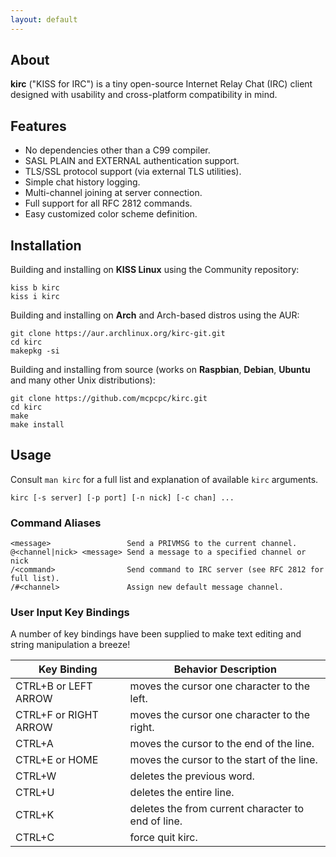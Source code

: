```yaml
---
layout: default
---
```


## About

**kirc** ("KISS for IRC") is a tiny open-source Internet Relay Chat (IRC) client designed with usability and cross-platform compatibility in mind. 

## Features

*   No dependencies other than a C99 compiler.
*   SASL PLAIN and EXTERNAL authentication support.
*   TLS/SSL protocol support (via external TLS utilities).
*   Simple chat history logging.
*   Multi-channel joining at server connection.
*   Full support for all RFC 2812 commands.
*   Easy customized color scheme definition.

## Installation

Building and installing on **KISS Linux** using the Community repository:

```shell
kiss b kirc
kiss i kirc
```

Building and installing on **Arch** and Arch-based distros using the AUR:

```shell
git clone https://aur.archlinux.org/kirc-git.git
cd kirc
makepkg -si
```

Building and installing from source (works on **Raspbian**, **Debian**, **Ubuntu** and many other Unix distributions):

```shell
git clone https://github.com/mcpcpc/kirc.git
cd kirc
make
make install
```

## Usage

Consult `man kirc` for a full list and explanation of available `kirc` arguments.

```shell
kirc [-s server] [-p port] [-n nick] [-c chan] ...
```

### Command Aliases

```shell
<message>                 Send a PRIVMSG to the current channel.
@<channel|nick> <message> Send a message to a specified channel or nick 
/<command>                Send command to IRC server (see RFC 2812 for full list).
/#<channel>               Assign new default message channel.
```

### User Input Key Bindings

A number of key bindings have been supplied to make text editing and string manipulation a breeze! 

| Key Binding           | Behavior Description                               |
|-----------------------|----------------------------------------------------|
| CTRL+B or LEFT ARROW  | moves the cursor one character to the left.        |
| CTRL+F or RIGHT ARROW | moves the cursor one character to the right.       |
| CTRL+A                | moves the cursor to the end of the line.           |
| CTRL+E or HOME        | moves the cursor to the start of the line.         |
| CTRL+W                | deletes the previous word.                         |
| CTRL+U                | deletes the entire line.                           |
| CTRL+K                | deletes the from current character to end of line. |
| CTRL+C                | force quit kirc.                                   |
